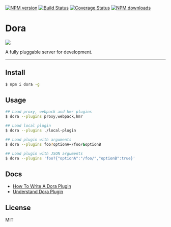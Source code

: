 [![NPM version](https://img.shields.io/npm/v/dora.svg?style=flat)](https://npmjs.org/package/dora)
[![Build Status](https://img.shields.io/travis/dora-js/dora.svg?style=flat)](https://travis-ci.org/dora-js/dora)
[![Coverage Status](https://img.shields.io/coveralls/dora-js/dora.svg?style=flat)](https://coveralls.io/r/dora-js/dora)
[![NPM downloads](http://img.shields.io/npm/dm/dora.svg?style=flat)](https://npmjs.org/package/dora)

# Dora

![](https://os.alipayobjects.com/rmsportal/UnpjHRTnkJlHfXx.png)

A fully pluggable server for development.

---

## Install

```bash
$ npm i dora -g 
```

## Usage

```bash
## Load proxy, webpack and hmr plugins
$ dora --plugins proxy,webpack,hmr

## Load local plugin
$ dora --plugins ./local-plugin

## Load plugin with arguments
$ dora --plugins foo?optionA=/foo/&optionB

## Load plugin with JSON arguments
$ dora --plugins 'foo?{"optionA":"/foo/","optionB":true}'
```

## Docs

- [How To Write A Dora Plugin](./docs/How-To-Write-A-Dora-Plugin.md)
- [Understand Dora Plugin](./docs/Understand-Dora-Plugin.md)

## License

MIT
